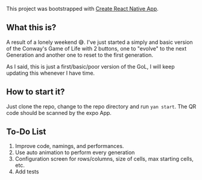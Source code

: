 This project was bootstrapped with [Create React Native App](https://github.com/react-community/create-react-native-app).

## What this is?
A result of a lonely weekend 😅. I've just started a simply and basic version of the
Conway's Game of Life with 2 buttons, one to "evolve" to the next Generation and another one
to reset to the first generation.

As I said, this is just a first/basic/poor version of the GoL, I will keep updating this
whenever I have time.


## How to start it?
Just clone the repo, change to the repo directory and run `yan start`.
The QR code should be scanned by the expo App.


## To-Do List

1. Improve code, namings, and performances.
2. Use auto animation to perform every generation
3. Configuration screen for rows/columns, size of cells, max starting cells, etc.
4. Add tests
